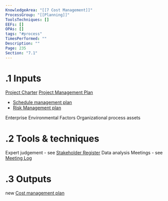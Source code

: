```yaml
---
KnowledgeArea: "[[7 Cost Management]]"
ProcessGroup: "[[Planning]]"
ToolsTechniques: []
EEFs: []
OPAs: []
tags: "#process"
TimesPerformed: ""
Description: ""
Page: 235
Section: "7.1"
---
```

# .1 Inputs
[Project Charter](Project%20Charter.md)
[Project Management Plan](Project%20Management%20Plan.md)
* [Schedule management plan](Schedule%20management%20plan.md)
* [Risk Management plan](Risk%20Management%20plan.md)

Enterprise Environmental Factors
Organizational process assets

# .2 Tools & techniques
Expert judgement - see [Stakeholder Register](Stakeholder%20Register.md)
Data analysis
Meetings - see [Meeting Log](Meeting%20Log.md)

# .3 Outputs
new [Cost management plan](Cost%20management%20plan.md)


